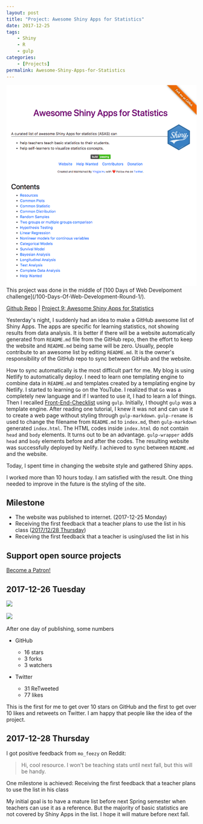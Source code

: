 ```yaml
---
layout: post
title: "Project: Awesome Shiny Apps for Statistics"
date: 2017-12-25
tags:
	- Shiny
	- R
	- gulp
categories:
	- [Projects]
permalink: Awesome-Shiny-Apps-for-Statistics
---
```


<img src="/img/project-Awesome-Shiny-Apps-for-Statistics.png"> 
<!-- more -->
This project was done in the middle of [100 Days of Web Develpoment challenge](/100-Days-Of-Web-Development-Round-1/).

[Github Repo](https://github.com/huyingjie/Awesome-shiny-apps-for-statistics) | [Project 9: Awesome Shiny Apps for Statistics](http://asas.yingjiehu.com/)

Yesterday's night, I suddenly had an idea to make a GitHub awesome list of Shiny Apps. The apps are specific for learning statistics, not showing results from data analysis. It is better if there will be a website automatically generated from `README.md` file from the GitHub repo, then the effort to keep the website and `README.md` being same will be zero. Usually, people contribute to an awesome list by editing `README.md`. It is the  owner's responsibility of the GitHub repo to sync between GitHub and the website.

How to sync automatically is the most difficult part for me. My blog is using Netlify to automatically deploy. I need to learn one templating engine to combine data in `README.md` and templates created by a templating engine by Netlify. I started to learning `Go` on the YouTube. I realized that `Go` was a completely new language and if I wanted to use it, I had to learn a lof things. Then I recalled [Front-End-Checklist](https://github.com/thedaviddias/Front-End-Checklist#table-of-contents) using `gulp`. Initially, I thought `gulp` was a template engine. After reading one tutorial, I knew it was not and can use it to create a web page without styling through `gulp-markdown`. `gulp-rename` is used to change the filename from `README.md` to `index.md`, then `gulp-markdown` generated `index.html`. The HTML codes inside `index.html` do not contain `head` and `body` elements. It turns out to be an advantage. `gulp-wrapper` adds `head` and `body` elements before and after the codes. The resulting website was successfully deployed by Nelify. I achieved to sync between `README.md` and the website.

Today, I spent time in changing the website style and gathered Shiny apps.

I worked more than 10 hours today. I am satisfied with the result. One thing needed to improve in the future is the styling of the site.

## Milestone

* The website was published to internet. (2017-12-25 Monday)
* Receiving the first feedback that a teacher plans to use the list in his class ([2017/12/28 Thursday](#2017-12-28-Thursday))
* Receiving the first feedback that a teacher is using/used the list in his

## Support open source projects

<a href="https://www.patreon.com/bePatron?u=9003086" data-patreon-widget-type="become-patron-button">Become a Patron!</a><script async src="https://c6.patreon.com/becomePatronButton.bundle.js"></script>

## 2017-12-26 Tuesday

![](2017-12-26-GitHub-Data.png)

![](2017-12-26-Twitter-Data.png)

After one day of publishing, some numbers

* GitHub

	* 16 stars
	* 3 forks
	* 3 watchers

* Twitter
	* 31 ReTweeted
	* 77 likes

This is the first for me to get over 10 stars on GitHub and the first to get over 10 likes and retweets on Twitter. I am happy that people like the idea of the project.

## 2017-12-28 Thursday

I got positive feedback from `mo_feezy` on Reddit:

> Hi, cool resource. I won't be teaching stats until next fall, but this will be handy.

One milestone is achieved: Receiving the first feedback that a teacher plans to use the list in his class

My initial goal is to have a mature list before next Spring semester when teachers can use it as a reference. But the majority of basic statistics are not covered by Shiny Apps in the list. I hope it will mature before next fall.
